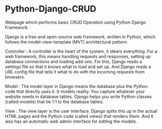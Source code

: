 # Python-Django-CRUD
Webpage which performs basic CRUD Operation using Python Django Framework.

Django is a free and open-source web framework, written in Python, which follows the model-view-template (MVT) architectural pattern.

Controller : A controller is the heart of the system, it steers everything. For a web framework, this means handling requests and responses, setting up database connections and loading add-ons. For this, Django reads a settings file so that it knows what to load and set up. And Django reads a URL config file that tells it what to do with the incoming requests from browsers.

Model : The model layer in Django means the database plus the Python code that directly uses it. It models reality. You capture whatever your website needs in database tables. Django helps you write Python classes (called models) that tie 1:1 to the database tables.

View : The view layer is the user interface. Django splits this up in the actual HTML pages and the Python code (called views) that renders them. And it also has an automatic web admin interface for editing the models.
